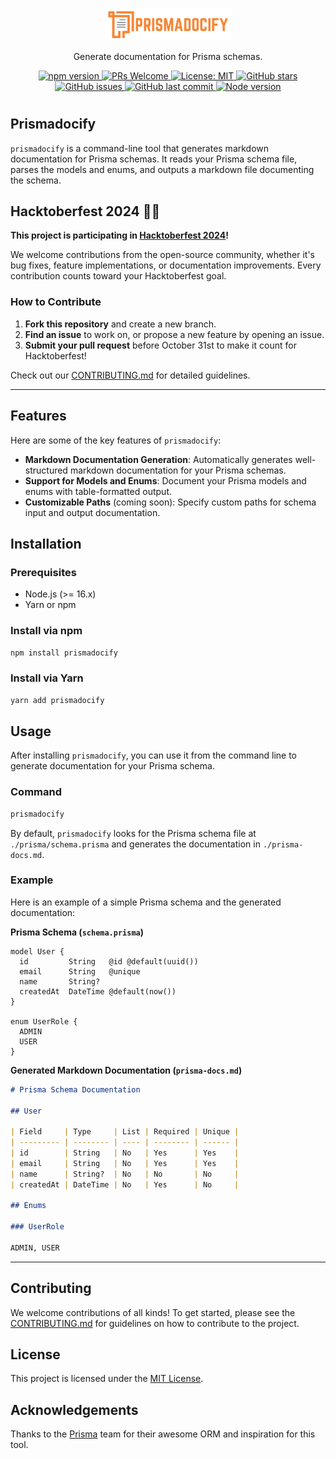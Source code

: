 <p align="center">
  <img src="./assets/logo.png" width="200" alt="Logo">
</p>

<div align="center">
  <p>Generate documentation for Prisma schemas.</p>
</div>

<div align="center">
  <a href="https://www.npmjs.com/package/prismadocify">
    <img src="https://img.shields.io/npm/v/prismadocify.svg" alt="npm version">
  </a>
  <a href="https://github.com/fahimahammed/prismadocify/pulls">
    <img src="https://img.shields.io/badge/PRs-welcome-brightgreen.svg" alt="PRs Welcome">
  </a>
  <a href="https://opensource.org/licenses/MIT">
    <img src="https://img.shields.io/badge/license-MIT-blue.svg" alt="License: MIT">
  </a>
  <a href="https://github.com/fahimahammed/prismadocify">
    <img src="https://img.shields.io/github/stars/fahimahammed/prismadocify.svg" alt="GitHub stars">
  </a>
  <a href="https://github.com/fahimahammed/prismadocify/issues">
    <img src="https://img.shields.io/github/issues/fahimahammed/prismadocify.svg" alt="GitHub issues">
  </a>
  <a href="https://github.com/fahimahammed/prismadocify">
    <img src="https://img.shields.io/github/last-commit/fahimahammed/prismadocify.svg" alt="GitHub last commit">
  </a>
  <a href="https://nodejs.org">
    <img src="https://img.shields.io/badge/node-%3E%3D%2016.x-brightgreen.svg" alt="Node version">
  </a>
</div>

#

## Prismadocify

`prismadocify` is a command-line tool that generates markdown documentation for Prisma schemas. It reads your Prisma schema file, parses the models and enums, and outputs a markdown file documenting the schema.

## Hacktoberfest 2024 🎃🍂

**This project is participating in [Hacktoberfest 2024](https://hacktoberfest.com/)!**

We welcome contributions from the open-source community, whether it's bug fixes, feature implementations, or documentation improvements. Every contribution counts toward your Hacktoberfest goal.

### How to Contribute
1. **Fork this repository** and create a new branch.
2. **Find an issue** to work on, or propose a new feature by opening an issue.
3. **Submit your pull request** before October 31st to make it count for Hacktoberfest!

Check out our [CONTRIBUTING.md](./CONTRIBUTING.md) for detailed guidelines.

---

## Features

Here are some of the key features of `prismadocify`:

- **Markdown Documentation Generation**: Automatically generates well-structured markdown documentation for your Prisma schemas.
- **Support for Models and Enums**: Document your Prisma models and enums with table-formatted output.
- **Customizable Paths** (coming soon): Specify custom paths for schema input and output documentation.

## Installation

### Prerequisites

- Node.js (>= 16.x)
- Yarn or npm

### Install via npm

```bash
npm install prismadocify
```

### Install via Yarn

```bash
yarn add prismadocify
```

## Usage

After installing `prismadocify`, you can use it from the command line to generate documentation for your Prisma schema.

### Command

```bash
prismadocify
```

By default, `prismadocify` looks for the Prisma schema file at `./prisma/schema.prisma` and generates the documentation in `./prisma-docs.md`.

### Example

Here is an example of a simple Prisma schema and the generated documentation:

**Prisma Schema (`schema.prisma`)**

```prisma
model User {
  id         String   @id @default(uuid())
  email      String   @unique
  name       String?
  createdAt  DateTime @default(now())
}

enum UserRole {
  ADMIN
  USER
}
```

**Generated Markdown Documentation (`prisma-docs.md`)**

```markdown
# Prisma Schema Documentation

## User

| Field     | Type     | List | Required | Unique |
| --------- | -------- | ---- | -------- | ------ |
| id        | String   | No   | Yes      | Yes    |
| email     | String   | No   | Yes      | Yes    |
| name      | String?  | No   | No       | No     |
| createdAt | DateTime | No   | Yes      | No     |

## Enums

### UserRole

ADMIN, USER
```

---

## Contributing

We welcome contributions of all kinds! To get started, please see the [CONTRIBUTING.md](./CONTRIBUTING.md) for guidelines on how to contribute to the project.

## License

This project is licensed under the [MIT License](./LICENSE).

## Acknowledgements

Thanks to the [Prisma](https://github.com/prisma/prisma) team for their awesome ORM and inspiration for this tool.

#

